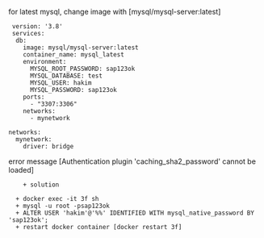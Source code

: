 for latest mysql, change image with [mysql/mysql-server:latest]
         
     version: '3.8'
     services:
      db:
        image: mysql/mysql-server:latest
        container_name: mysql_latest
        environment:
          MYSQL_ROOT_PASSWORD: sap123ok
          MYSQL_DATABASE: test
          MYSQL_USER: hakim
          MYSQL_PASSWORD: sap123ok
        ports:
          - "3307:3306"
        networks:
          - mynetwork
    
    networks:
      mynetwork:
        driver: bridge

error message [Authentication plugin 'caching_sha2_password' cannot be loaded] 

		+ solution 
  
      + docker exec -it 3f sh
      + mysql -u root -psap123ok
      + ALTER USER 'hakim'@'%%' IDENTIFIED WITH mysql_native_password BY 'sap123ok';
      + restart docker container [docker restart 3f]
		
